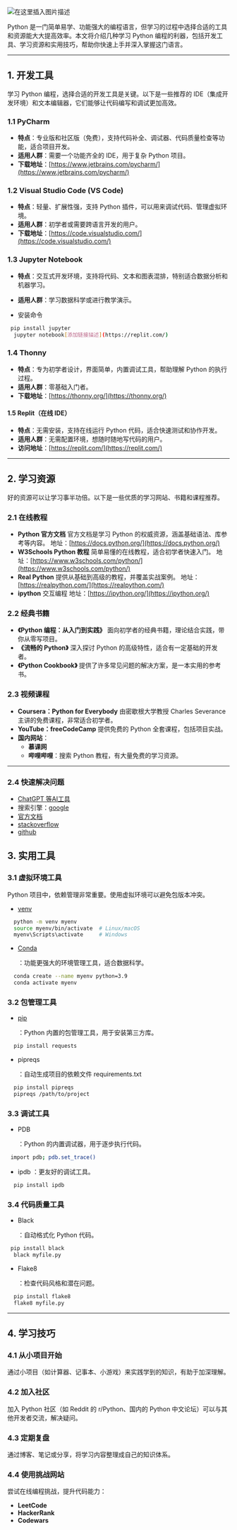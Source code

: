 
![在这里插入图片描述](https://i-blog.csdnimg.cn/direct/3049c08705514ac681f59dffb4a4589d.png)




Python 是一门简单易学、功能强大的编程语言，但学习的过程中选择合适的工具和资源能大大提高效率。本文将介绍几种学习 Python 编程的利器，包括开发工具、学习资源和实用技巧，帮助你快速上手并深入掌握这门语言。

------

## 1. 开发工具

学习 Python 编程，选择合适的开发工具是关键。以下是一些推荐的 IDE（集成开发环境）和文本编辑器，它们能够让代码编写和调试更加高效。

###  1.1 PyCharm

- **特点**：专业版和社区版（免费），支持代码补全、调试器、代码质量检查等功能，适合项目开发。
- **适用人群**：需要一个功能齐全的 IDE，用于复杂 Python 项目。
- **下载地址**：[https://www.jetbrains.com/pycharm/](https://www.jetbrains.com/pycharm/)

### 1.2 Visual Studio Code (VS Code)

- **特点**：轻量、扩展性强，支持 Python 插件，可以用来调试代码、管理虚拟环境。
- **适用人群**：初学者或需要跨语言开发的用户。
- **下载地址**：[https://code.visualstudio.com/](https://code.visualstudio.com/)

### 1.3 Jupyter Notebook

- **特点**：交互式开发环境，支持将代码、文本和图表混排，特别适合数据分析和机器学习。

- **适用人群**：学习数据科学或进行教学演示。

- 安装命令

 

```bash
 pip install jupyter
  jupyter notebook[添加链接描述](https://replit.com/)
```

### 1.4 Thonny

- **特点**：专为初学者设计，界面简单，内置调试工具，帮助理解 Python 的执行过程。
- **适用人群**：零基础入门者。
- **下载地址**：[https://thonny.org/](https://thonny.org/)

#### 1.5 Replit（在线 IDE）

- **特点**：无需安装，支持在线运行 Python 代码，适合快速测试和协作开发。
- **适用人群**：无需配置环境，想随时随地写代码的用户。
- **访问地址**：[https://replit.com/](https://replit.com/)

------

## 2. 学习资源

好的资源可以让学习事半功倍。以下是一些优质的学习网站、书籍和课程推荐。

### 2.1  在线教程

- **Python 官方文档**
  官方文档是学习 Python 的权威资源，涵盖基础语法、库参考等内容。
  地址：[https://docs.python.org/](https://docs.python.org/)
- **W3Schools Python 教程**
  简单易懂的在线教程，适合初学者快速入门。
  地址：[https://www.w3schools.com/python/](https://www.w3schools.com/python/)
- **Real Python**
  提供从基础到高级的教程，并覆盖实战案例。
  地址：[https://realpython.com/](https://realpython.com/)
- **ipython**
交互编程
地址：[https://ipython.org/](https://ipython.org/)

### 2.2 经典书籍

- **《Python 编程：从入门到实践》**
  面向初学者的经典书籍，理论结合实践，带你从零写项目。
- **《流畅的 Python》**
  深入探讨 Python 的高级特性，适合有一定基础的开发者。
- **《Python Cookbook》**
  提供了许多常见问题的解决方案，是一本实用的参考书。

### 2.3 视频课程

- **Coursera：Python for Everybody**
  由密歇根大学教授 Charles Severance 主讲的免费课程，非常适合初学者。
- **YouTube：freeCodeCamp**
  提供免费的 Python 全套课程，包括项目实战。
- **国内网站**：
  - **慕课网**
  - **哔哩哔哩**：搜索 Python 教程，有大量免费的学习资源。

------

### 2.4 快速解决问题
-  [ChatGPT 等AI工具](https://chatgpt.com/)
- 搜索引擎：[google](https://www.google.com/)
- [官方文档](https://docs.python.org/)
- [stackoverflow](https://stackoverflow.com/ )
- [github](https://github.com/)

## 3. 实用工具

### 3.1 虚拟环境工具

Python 项目中，依赖管理非常重要。使用虚拟环境可以避免包版本冲突。

- [venv](https://blog.csdn.net/xixihahalelehehe/article/details/106110999)

```bash
  python -m venv myenv
  source myenv/bin/activate  # Linux/macOS
  myenv\Scripts\activate     # Windows
```


- [Conda](https://blog.csdn.net/xixihahalelehehe/article/details/144772257)

  ：功能更强大的环境管理工具，适合数据科学。

 

```bash
  conda create --name myenv python=3.9
  conda activate myenv
```


### 3.2 包管理工具

- [pip](https://blog.csdn.net/xixihahalelehehe/article/details/104273575)

  ：Python 内置的包管理工具，用于安装第三方库。

```bash
  pip install requests
```


- pipreqs

  ：自动生成项目的依赖文件  requirements.txt

```bash
  pip install pipreqs
  pipreqs /path/to/project
```

### 3.3 调试工具

- PDB

  ：Python 的内置调试器，用于逐步执行代码。

 
 

```bash
 import pdb; pdb.set_trace()
```


- ipdb
：更友好的调试工具。

```bash
  pip install ipdb
```


### 3.4 代码质量工具

- Black

  ：自动格式化 Python 代码。

 

```bash
 pip install black
  black myfile.py
```


- Flake8

  ：检查代码风格和潜在问题。


```bash
  pip install flake8
  flake8 myfile.py
```


------

## 4. 学习技巧

### 4.1 从小项目开始

通过小项目（如计算器、记事本、小游戏）来实践学到的知识，有助于加深理解。

### 4.2 加入社区

加入 Python 社区（如 Reddit 的 r/Python、国内的 Python 中文论坛）可以与其他开发者交流，解决疑问。

### 4.3 定期复盘

通过博客、笔记或分享，将学习内容整理成自己的知识体系。

### 4.4 使用挑战网站

尝试在线编程挑战，提升代码能力：

- **LeetCode**
- **HackerRank**
- **Codewars**

